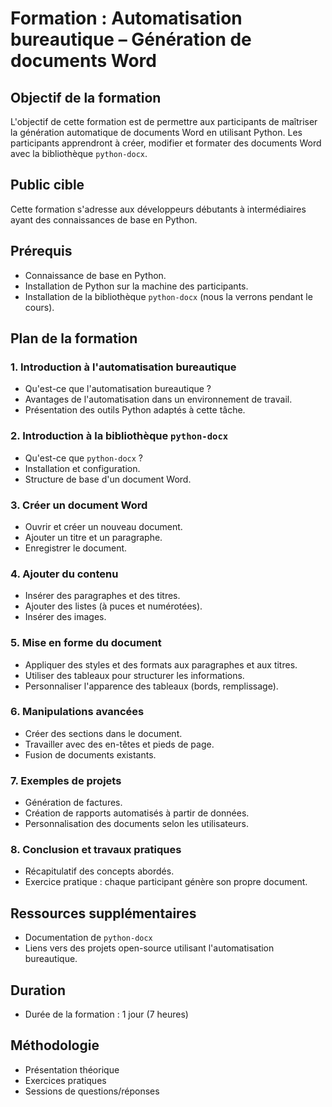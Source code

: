 # Formation : Automatisation bureautique – Génération de documents Word

## Objectif de la formation
L'objectif de cette formation est de permettre aux participants de maîtriser la génération automatique de documents Word en utilisant Python. Les participants apprendront à créer, modifier et formater des documents Word avec la bibliothèque `python-docx`.

## Public cible
Cette formation s'adresse aux développeurs débutants à intermédiaires ayant des connaissances de base en Python.

## Prérequis
- Connaissance de base en Python.
- Installation de Python sur la machine des participants.
- Installation de la bibliothèque `python-docx` (nous la verrons pendant le cours).

## Plan de la formation

### 1. Introduction à l'automatisation bureautique  
   - Qu'est-ce que l'automatisation bureautique ?  
   - Avantages de l'automatisation dans un environnement de travail.
   - Présentation des outils Python adaptés à cette tâche.

### 2. Introduction à la bibliothèque `python-docx`  
   - Qu'est-ce que `python-docx` ?  
   - Installation et configuration.
   - Structure de base d'un document Word.

### 3. Créer un document Word  
   - Ouvrir et créer un nouveau document.  
   - Ajouter un titre et un paragraphe.  
   - Enregistrer le document.  
   
### 4. Ajouter du contenu  
   - Insérer des paragraphes et des titres.  
   - Ajouter des listes (à puces et numérotées).
   - Insérer des images.

### 5. Mise en forme du document  
   - Appliquer des styles et des formats aux paragraphes et aux titres.  
   - Utiliser des tableaux pour structurer les informations.  
   - Personnaliser l'apparence des tableaux (bords, remplissage).  

### 6. Manipulations avancées  
   - Créer des sections dans le document.  
   - Travailler avec des en-têtes et pieds de page.  
   - Fusion de documents existants.

### 7. Exemples de projets  
   - Génération de factures.  
   - Création de rapports automatisés à partir de données.  
   - Personnalisation des documents selon les utilisateurs.
   
### 8. Conclusion et travaux pratiques  
   - Récapitulatif des concepts abordés.  
   - Exercice pratique : chaque participant génère son propre document.
   
## Ressources supplémentaires  
- Documentation de `python-docx`  
- Liens vers des projets open-source utilisant l'automatisation bureautique.

## Duration
- Durée de la formation : 1 jour (7 heures)

## Méthodologie  
- Présentation théorique  
- Exercices pratiques  
- Sessions de questions/réponses
